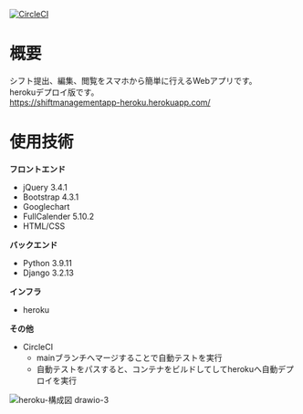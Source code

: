 [![CircleCI](https://dl.circleci.com/status-badge/img/gh/taku-y-9308/ShiftManagementApp-heroku/tree/main.svg?style=svg)](https://dl.circleci.com/status-badge/redirect/gh/taku-y-9308/ShiftManagementApp-heroku/tree/main)
# 概要
シフト提出、編集、閲覧をスマホから簡単に行えるWebアプリです。  
herokuデプロイ版です。  
https://shiftmanagementapp-heroku.herokuapp.com/
# 使用技術
**フロントエンド**
- jQuery 3.4.1
- Bootstrap 4.3.1
- Googlechart
- FullCalender 5.10.2
- HTML/CSS
  
**バックエンド**
- Python 3.9.11
- Django 3.2.13
  
**インフラ**
- heroku
  
**その他**
- CircleCI
    - mainブランチへマージすることで自動テストを実行
    - 自動テストをパスすると、コンテナをビルドしてしてherokuへ自動デプロイを実行
  
![heroku-構成図 drawio-3](https://user-images.githubusercontent.com/66234583/181699717-6acb5fab-522d-4e23-a7cf-1c7ce64012fa.svg)


